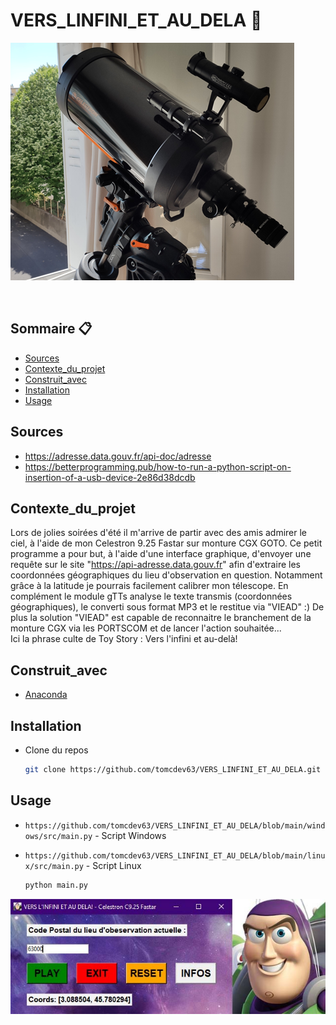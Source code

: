 # VERS_LINFINI_ET_AU_DELA 🔭

![Screenshot](https://github.com/tomcdev63/VERS_LINFINI_ET_AU_DELA/blob/main/windows/data/celestron.png?raw=true)

<!-- PROJECT LOGO -->
<br />
<p align="center">

<!-- SOMMAIRE -->
## Sommaire 📋

* [Sources](#sources)
* [Contexte_du_projet](#contexte_du_projet)
* [Construit_avec](#Construit_avec)
* [Installation](#Installation)
* [Usage](#usage)
 
<!-- SOURCES -->
## Sources

* https://adresse.data.gouv.fr/api-doc/adresse
* https://betterprogramming.pub/how-to-run-a-python-script-on-insertion-of-a-usb-device-2e86d38dcdb

<!-- CONTEXTE DU PROJET -->
## Contexte_du_projet 

Lors de jolies soirées d'été il m'arrive de partir avec des amis admirer le ciel, à l'aide de mon Celestron 9.25 Fastar sur monture CGX GOTO.
Ce petit programme a pour but, à l'aide d'une interface graphique, d'envoyer une requête sur le site "https://api-adresse.data.gouv.fr" afin d'extraire les coordonnées géographiques du lieu d'observation en question.
Notamment grâce à la latitude je pourrais facilement calibrer mon télescope.
En complément le module gTTs analyse le texte transmis (coordonnées géographiques), le converti sous format MP3 et le restitue via "VIEAD" :)
De plus la solution "VIEAD" est capable de reconnaitre le branchement de la monture CGX via les PORTSCOM et de lancer l'action souhaitée...  
Ici la phrase culte de Toy Story : Vers l'infini et au-delà!


<!-- CONSTRUIT AVEC -->
## Construit_avec 

* [Anaconda](https://www.anaconda.com/)

<!-- INSTALLATION -->
## Installation

* Clone du repos

    ```sh
    git clone https://github.com/tomcdev63/VERS_LINFINI_ET_AU_DELA.git
    ```
    
<!-- USAGE -->
## Usage 
 
* ```https://github.com/tomcdev63/VERS_LINFINI_ET_AU_DELA/blob/main/windows/src/main.py``` - Script Windows
* ```https://github.com/tomcdev63/VERS_LINFINI_ET_AU_DELA/blob/main/linux/src/main.py``` - Script Linux

    ```sh
    python main.py
    ```
![Screenshot](https://raw.githubusercontent.com/tomcdev63/VERS_LINFINI_ET_AU_DELA/main/windows/data/buzz.jpg)






